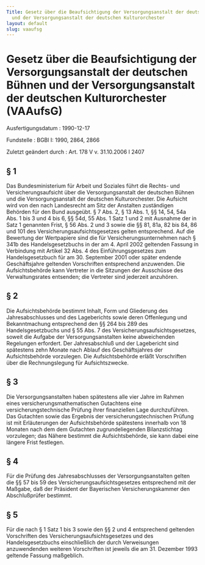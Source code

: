 ```yaml
---
Title: Gesetz über die Beaufsichtigung der Versorgungsanstalt der deutschen Bühnen
  und der Versorgungsanstalt der deutschen Kulturorchester
layout: default
slug: vaaufsg
---
```


# Gesetz über die Beaufsichtigung der Versorgungsanstalt der deutschen Bühnen und der Versorgungsanstalt der deutschen Kulturorchester (VAAufsG)

Ausfertigungsdatum
:   1990-12-17

Fundstelle
:   BGBl I: 1990, 2864, 2866

Zuletzt geändert durch
:   Art. 178 V v. 31.10.2006 I 2407


## § 1

Das Bundesministerium für Arbeit und Soziales führt die Rechts- und
Versicherungsaufsicht über die Versorgungsanstalt der deutschen Bühnen
und die Versorgungsanstalt der deutschen Kulturorchester. Die Aufsicht
wird von den nach Landesrecht am Sitz der Anstalten zuständigen
Behörden für den Bund ausgeübt. § 7 Abs. 2, § 13 Abs. 1, §§ 14, 54,
54a Abs. 1 bis 3 und 4 bis 6, §§ 54d, 55 Abs. 1 Satz 1 und 2 mit
Ausnahme der in Satz 1 genannten Frist, § 56 Abs. 2 und 3 sowie die §§
81, 81a, 82 bis 84, 86 und 101 des Versicherungsaufsichtsgesetzes
gelten entsprechend. Auf die Bewertung der Wertpapiere sind die für
Versicherungsunternehmen nach § 341b des Handelsgesetzbuchs in der am
4\. April 2002 geltenden Fassung in Verbindung mit Artikel 32 Abs. 4
des Einführungsgesetzes zum Handelsgesetzbuch für am 30. September
2001 oder später endende Geschäftsjahre geltenden Vorschriften
entsprechend anzuwenden. Die Aufsichtsbehörde kann Vertreter in die
Sitzungen der Ausschüsse des Verwaltungsrates entsenden; die Vertreter
sind jederzeit anzuhören.


## § 2

Die Aufsichtsbehörde bestimmt Inhalt, Form und Gliederung des
Jahresabschlusses und des Lageberichts sowie deren Offenlegung und
Bekanntmachung entsprechend den §§ 264 bis 289 des Handelsgesetzbuchs
und § 55 Abs. 7 des Versicherungsaufsichtsgesetzes, soweit die Aufgabe
der Versorgungsanstalten keine abweichenden Regelungen erfordert. Der
Jahresabschluß und der Lagebericht sind spätestens zehn Monate nach
Ablauf des Geschäftsjahres der Aufsichtsbehörde vorzulegen. Die
Aufsichtsbehörde erläßt Vorschriften über die Rechnungslegung für
Aufsichtszwecke.


## § 3

Die Versorgungsanstalten haben spätestens alle vier Jahre im Rahmen
eines versicherungsmathematischen Gutachtens eine
versicherungstechnische Prüfung ihrer finanziellen Lage durchzuführen.
Das Gutachten sowie das Ergebnis der versicherungstechnischen Prüfung
ist mit Erläuterungen der Aufsichtsbehörde spätestens innerhalb von 18
Monaten nach dem dem Gutachten zugrundeliegenden Bilanzstichtag
vorzulegen; das Nähere bestimmt die Aufsichtsbehörde, sie kann dabei
eine längere Frist festlegen.


## § 4

Für die Prüfung des Jahresabschlusses der Versorgungsanstalten gelten
die §§ 57 bis 59 des Versicherungsaufsichtsgesetzes entsprechend mit
der Maßgabe, daß der Präsident der Bayerischen Versicherungskammer den
Abschlußprüfer bestimmt.


## § 5

Für die nach § 1 Satz 1 bis 3 sowie den §§ 2 und 4 entsprechend
geltenden Vorschriften des Versicherungsaufsichtsgesetzes und des
Handelsgesetzbuchs einschließlich der durch Verweisungen anzuwendenden
weiteren Vorschriften ist jeweils die am 31. Dezember 1993 geltende
Fassung maßgeblich.

